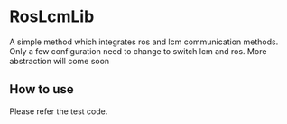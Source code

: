 # RosLcmLib
A simple method which integrates ros and lcm communication methods. Only a few configuration need to change to switch lcm and ros. More abstraction will come soon

## How to use
Please refer the test code.
